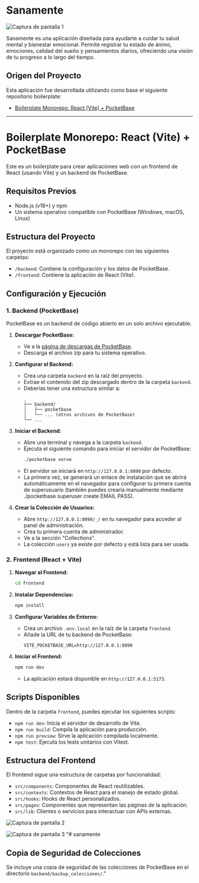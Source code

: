# Sanamente

![Captura de pantalla 1](screenshots/screenshot1.png)

Sanamente es una aplicación diseñada para ayudarte a cuidar tu salud mental y bienestar emocional. Permite registrar tu estado de ánimo, emociones, calidad del sueño y pensamientos diarios, ofreciendo una visión de tu progreso a lo largo del tiempo.

## Origen del Proyecto

Esta aplicación fue desarrollada utilizando como base el siguiente repositorio boilerplate:

- [Boilerplate Monorepo: React (Vite) + PocketBase](https://github.com/danizd/base-PocketBase-React-Vite)

---

# Boilerplate Monorepo: React (Vite) + PocketBase

Este es un boilerplate para crear aplicaciones web con un frontend de React (usando Vite) y un backend de PocketBase.

## Requisitos Previos

- Node.js (v18+) y npm
- Un sistema operativo compatible con PocketBase (Windows, macOS, Linux)

## Estructura del Proyecto

El proyecto está organizado como un monorepo con las siguientes carpetas:

- `/backend`: Contiene la configuración y los datos de PocketBase.
- `/frontend`: Contiene la aplicación de React (Vite).

## Configuración y Ejecución

### 1. Backend (PocketBase)

PocketBase es un backend de código abierto en un solo archivo ejecutable.

1.  **Descargar PocketBase:**
    - Ve a la [página de descargas de PocketBase](https://pocketbase.io/docs/).
    - Descarga el archivo zip para tu sistema operativo.

2.  **Configurar el Backend:**
    - Crea una carpeta `backend` en la raíz del proyecto.
    - Extrae el contenido del zip descargado dentro de la carpeta `backend`.
    - Deberías tener una estructura similar a:
      ```
      .
      ├── backend/
      │   ├── pocketbase
      │   └── ... (otros archivos de PocketBase)
      └── ...
      ```

3.  **Iniciar el Backend:**
    - Abre una terminal y navega a la carpeta `backend`.
    - Ejecuta el siguiente comando para iniciar el servidor de PocketBase:
      ```bash
      ./pocketbase serve
      ```
    - El servidor se iniciará en `http://127.0.0.1:8090` por defecto.
    - La primera vez, se generará un enlace de instalación que se abrirá automáticamente en el navegador para configurar tu primera cuenta de superusuario (también puedes crearla manualmente mediante ./pocketbase superuser create EMAIL PASS).

4.  **Crear la Colección de Usuarios:**
    - Abre `http://127.0.0.1:8090/_/` en tu navegador para acceder al panel de administración.
    - Crea tu primera cuenta de administrador.
    - Ve a la sección "Collections".
    - La colección `users` ya existe por defecto y está lista para ser usada.

### 2. Frontend (React + Vite)

1.  **Navegar al Frontend:**
    ```bash
    cd frontend
    ```

2.  **Instalar Dependencias:**
    ```bash
    npm install
    ```

3.  **Configurar Variables de Entorno:**
    - Crea un archivo `.env.local` en la raíz de la carpeta `frontend`.
    - Añade la URL de tu backend de PocketBase:
      ```
      VITE_POCKETBASE_URL=http://127.0.0.1:8090
      ```

4.  **Iniciar el Frontend:**
    ```bash
    npm run dev
    ```
    - La aplicación estará disponible en `http://127.0.0.1:5173`.

## Scripts Disponibles

Dentro de la carpeta `frontend`, puedes ejecutar los siguientes scripts:

- `npm run dev`: Inicia el servidor de desarrollo de Vite.
- `npm run build`: Compila la aplicación para producción.
- `npm run preview`: Sirve la aplicación compilada localmente.
- `npm test`: Ejecuta los tests unitarios con Vitest.

## Estructura del Frontend

El frontend sigue una estructura de carpetas por funcionalidad:

- `src/components`: Componentes de React reutilizables.
- `src/contexts`: Contextos de React para el manejo de estado global.
- `src/hooks`: Hooks de React personalizados.
- `src/pages`: Componentes que representan las páginas de la aplicación.
- `src/lib`: Clientes o servicios para interactuar con APIs externas.

![Captura de pantalla 2](screenshots/screenshot2.png)

![Captura de pantalla 3](screenshots/screenshot3.png)
"# sanamente

## Copia de Seguridad de Colecciones

Se incluye una copia de seguridad de las colecciones de PocketBase en el directorio `backend/backup_colecciones/`."